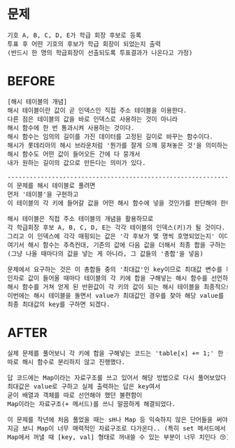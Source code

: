 # 문제

<pre>
기호 A, B, C, D, E가 학급 회장 후보로 등록
투표 후 어떤 기호의 후보가 학급 회장이 되었는지 출력
(반드시 한 명의 학급회장이 선출되도록 투표결과가 나온다고 가정)
</pre>

# BEFORE

<pre>
[해시 테이블의 개념]
해시 테이블이란 값이 곧 인덱스인 직접 주소 테이블을 이용한다.
다른 점은 테이블의 값을 바로 인덱스로 사용하는 것이 아니라
해시 함수에 한 번 통과시켜 사용하는 것이다.
해시 함수는 임의의 길이를 가진 데이터를 고정된 길이로 바꾸는 함수이다.
해시가 롯데리아의 해시 브라운처럼 '뭔가를 잘게 으깨 뭉쳐놓은 것'을 의미하는데,
해시 함수도 어떤 값이 들어오든 간에 다 뭉개서 
내가 원하는 길이의 값으로 만든다는 의미가 있다.

-------------------------------------------------------------------
이 문제를 해시 테이블로 풀려면 
먼저 '테이블'을 구현하고
이 테이블의 각 키에 들어갈 값을 어떤 해시 함수에 넣을 것인가를 판단해야 한다.

해시 테이블은 직접 주소 테이블의 개념을 활용하므로
각 학급회장 후보 A, B, C, D, E는 각각 테이블의 인덱스(키)가 될 것이다.
그리고 이 인덱스에 각각 매핑되는 값은 '각 후보가 몇 명씩 호명되었는지' 이다.
여기서 해시 함수는 추측컨대, 기존의 값에 다음 값을 더해서 최종 합을 구하는 sum을 구하는 함수일 것 같다.
(그냥 나올 때마다의 값을 넣는 게 아니라, 그 값들의 '총합'을 넣음)

문제에서 요구하는 것은 이 총합들 중의 '최대값'인 key이므로 최대값 변수를 하나 선언하고,
인자로 값이 들어올 때마다 테이블의 각 키에 합을 구해넣는 해시 함수를 선언하고,
해시 함수를 거쳐 얻게 된 반환값이 각 키의 값이 되는 해시 테이블을 최종적으로 구한 뒤
이번에는 해시 테이블을 돌면서 value가 최대값인 경우를 찾아 해당 value를 최대값에 넣은 뒤
최종 최대값의 key를 구하면 되겠다.
</pre>

# AFTER

<pre>
실제 문제를 풀어보니 각 키에 합을 구해넣는 코드는 'table[x] += 1;' 한 줄 뿐이어서 
따로 해시 함수로 분리하지 않고 진행했다. 

답 코드에는 Map이라는 자료구조를 쓰고 있어서 해당 방법으로 다시 풀어보았다.
최대값은 value로 구하고 실제 출력하는 답은 key여서
굳이 배열과 객체를 따로 선언해야 했던 불편함이 
Map이라는 자료구조(+ 메서드)를 쓰니 말끔하게 해결되었다.

이 문제를 작년에 처음 풀었을 때는 sH나 Map 등 익숙하지 않은 단어들을 써야 해서 어려웠는데
지금 보니 Map이 너무 매력적인 자료구조로 다가온다.. (특히 set 메서드에서 key, value로 한꺼번에 넣는 부분과 
Map에서 꺼낼 때 [key, val] 형태로 꺼내쓸 수 있는 부분이 너무 치인다 😚)
</pre>
